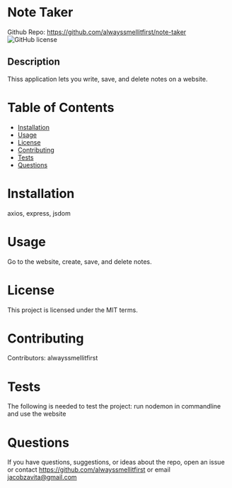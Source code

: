 # Note Taker
Github Repo: https://github.com/alwayssmellitfirst/note-taker
![GitHub license](https://img.shields.io/badge/license-MIT-blue.svg)
## Description
Thiss application lets you write, save, and delete notes on a website.

# Table of Contents
* [Installation](#installation)
* [Usage](#usage)
* [License](#license)
* [Contributing](#contributing)
* [Tests](#tests)
* [Questions](#questions)
# Installation
axios, express, jsdom
# Usage
Go to the website, create, save, and delete notes.
# License
This project is licensed under the MIT terms.
# Contributing
Contributors: alwayssmellitfirst
# Tests
The following is needed to test the project: run nodemon in commandline and use the website
# Questions
If you have questions, suggestions, or ideas about the repo, open an issue or contact https://github.com/alwayssmellitfirst or email jacobzavita@gmail.com
